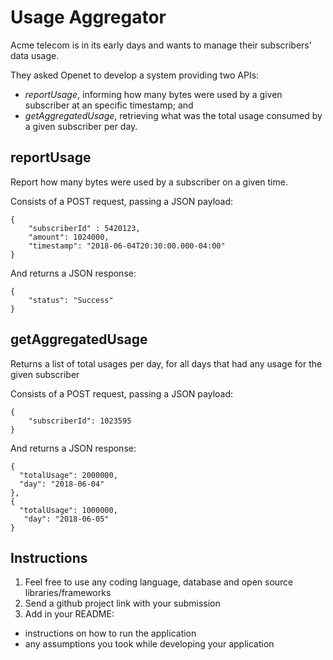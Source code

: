 # Usage Aggregator
Acme telecom is in its early days and wants to manage their subscribers' data usage.

They asked Openet to develop a system providing two APIs:
- _reportUsage_, informing how many bytes were used by a given subscriber at an specific timestamp; and
- _getAggregatedUsage_, retrieving what was the total usage consumed by a given subscriber per day.

## reportUsage

Report how many bytes were used by a subscriber on a given time.

Consists of a POST request, passing a JSON payload:
```
{
    "subscriberId" : 5420123,
    "amount": 1024000,
    "timestamp": "2018-06-04T20:30:00.000-04:00"
}
```

And returns a JSON response:
```
{
    "status": "Success"
}
```

## getAggregatedUsage

Returns a list of total usages per day, for all days that had any usage for the given subscriber

Consists of a POST request, passing a JSON payload:

```
{
    "subscriberId": 1023595
}
```

And returns a JSON response:
```
{
  "totalUsage": 2000000,
  "day": "2018-06-04"
},
{
  "totalUsage": 1000000,
   "day": "2018-06-05"
}
```

## Instructions
1. Feel free to use any coding language, database and open source libraries/frameworks
2. Send a github project link with your submission
3. Add in your README: 
  - instructions on how to run the application
  - any assumptions you took while developing your application
